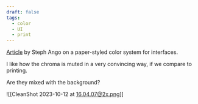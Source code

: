 ```yaml
---
draft: false
tags:
  - color
  - UI
  - print
---
```

[Article](https://stephango.com/flexoki) by Steph Ango on a paper-styled color system for interfaces.

I like how the chroma is muted in a very convincing way, if we compare to printing.

Are they mixed with the background?

![[CleanShot 2023-10-12 at 16.04.07@2x.png]]
